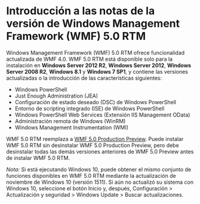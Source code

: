 # Introducción a las notas de la versión de Windows Management Framework (WMF) 5.0 RTM

Windows Management Framework (WMF) 5.0 RTM ofrece funcionalidad actualizada de WMF 4.0. WMF 5.0 RTM está disponible solo para la instalación en **Windows Server 2012 R2**, **Windows Server 2012**, **Windows Server 2008 R2**, **Windows 8.1** y **Windows 7 SP1**, y contiene las versiones actualizadas o la introducción de las características siguientes:

- Windows PowerShell
- Just Enough Administration (JEA)
- Configuración de estado deseado (DSC) de Windows PowerShell
- Entorno de scripting integrado (ISE) de Windows PowerShell
- Windows PowerShell Web Services (Extensión IIS Management OData) 
- Administración remota de Windows (WinRM)
- Windows Management Instrumentation (WMI) 

WMF 5.0 RTM reemplaza a [WMF 5.0 Production Preview](http://blogs.msdn.com/b/powershell/archive/2015/08/31/windows-management-framework-5-0-production-preview-is-now-available.aspx). Puede instalar WMF 5.0 RTM sin desinstalar WMF 5.0 Production Preview, pero debe desinstalar todas las demás versiones anteriores de WMF 5.0 Preview antes de instalar WMF 5.0 RTM.

*Nota:* Si está ejecutando Windows 10, puede obtener el mismo conjunto de funciones disponibles en WMF 5.0 RTM mediante la actualización de noviembre de Windows 10 (versión 1511). Si aún no actualizó su sistema con Windows 10, seleccione el botón Inicio y, después, Configuración > Actualización y seguridad > Windows Update > Buscar actualizaciones. 


<!--HONumber=Aug16_HO3-->


